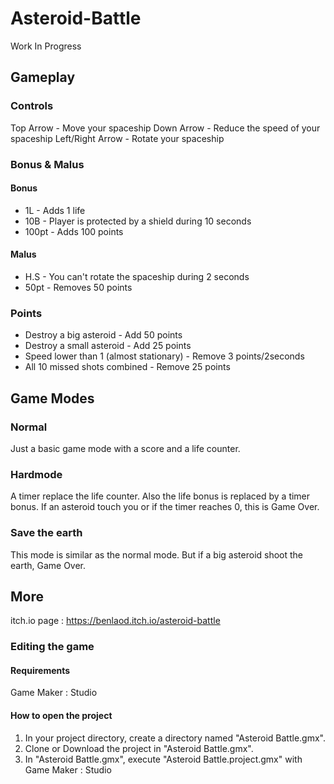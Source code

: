 # Asteroid-Battle

Work In Progress

## Gameplay

### Controls

Top Arrow - Move your spaceship
Down Arrow - Reduce the speed of your spaceship
Left/Right Arrow - Rotate your spaceship

### Bonus & Malus
#### Bonus
* 1L - Adds 1 life
* 10B - Player is protected by a shield during 10 seconds
* 100pt - Adds 100 points

#### Malus
* H.S - You can't rotate the spaceship during 2 seconds
* 50pt - Removes 50 points

### Points

* Destroy a big asteroid - Add 50 points
* Destroy a small asteroid - Add 25 points
* Speed lower than 1 (almost stationary) - Remove 3 points/2seconds
* All 10 missed shots combined - Remove 25 points

## Game Modes

### Normal

Just a basic game mode with a score and a life counter.

### Hardmode

A timer replace the life counter.
Also the life bonus is replaced by a timer bonus.
If an asteroid touch you or if the timer reaches 0, this is Game Over.

### Save the earth

This mode is similar as the normal mode. 
But if a big asteroid shoot the earth, Game Over.

## More

itch.io page : https://benlaod.itch.io/asteroid-battle

### Editing the game

#### Requirements

Game Maker : Studio 

#### How to open the project

1. In your project directory, create a directory named "Asteroid Battle.gmx".
2. Clone or Download the project in "Asteroid Battle.gmx".
3. In "Asteroid Battle.gmx", execute "Asteroid Battle.project.gmx" with Game Maker : Studio


